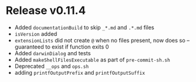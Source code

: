 # Release v0.11.4

- Added `documentationBuild` to skip `_*.md` and `.*.md` files
- `isVersion` added
- `extensionLists` did not create `@` when no files present, now does so – guaranteed to exist if function exits 0
- Added `darwinDialog` and tests
- Added `makeShellFilesExecutable` as part of `pre-commit-sh.sh`
- Deprecated `__ops` and `ops.sh`
- adding `printfOutputPrefix` and `printfOutputSuffix`
